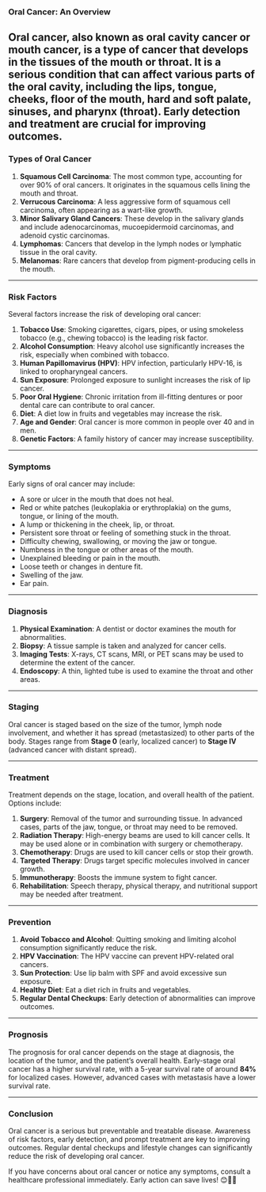 ### **Oral Cancer: An Overview**
Oral cancer, also known as **oral cavity cancer** or **mouth cancer**, is a type of cancer that develops in the tissues of the mouth or throat. It is a serious condition that can affect various parts of the oral cavity, including the lips, tongue, cheeks, floor of the mouth, hard and soft palate, sinuses, and pharynx (throat). Early detection and treatment are crucial for improving outcomes.
---

### **Types of Oral Cancer**
1. **Squamous Cell Carcinoma**: The most common type, accounting for over 90% of oral cancers. It originates in the squamous cells lining the mouth and throat.  
2. **Verrucous Carcinoma**: A less aggressive form of squamous cell carcinoma, often appearing as a wart-like growth.  
3. **Minor Salivary Gland Cancers**: These develop in the salivary glands and include adenocarcinomas, mucoepidermoid carcinomas, and adenoid cystic carcinomas.  
4. **Lymphomas**: Cancers that develop in the lymph nodes or lymphatic tissue in the oral cavity.  
5. **Melanomas**: Rare cancers that develop from pigment-producing cells in the mouth.

---

### **Risk Factors**
Several factors increase the risk of developing oral cancer:
1. **Tobacco Use**: Smoking cigarettes, cigars, pipes, or using smokeless tobacco (e.g., chewing tobacco) is the leading risk factor.  
2. **Alcohol Consumption**: Heavy alcohol use significantly increases the risk, especially when combined with tobacco.  
3. **Human Papillomavirus (HPV)**: HPV infection, particularly HPV-16, is linked to oropharyngeal cancers.  
4. **Sun Exposure**: Prolonged exposure to sunlight increases the risk of lip cancer.  
5. **Poor Oral Hygiene**: Chronic irritation from ill-fitting dentures or poor dental care can contribute to oral cancer.  
6. **Diet**: A diet low in fruits and vegetables may increase the risk.  
7. **Age and Gender**: Oral cancer is more common in people over 40 and in men.  
8. **Genetic Factors**: A family history of cancer may increase susceptibility.

---

### **Symptoms**
Early signs of oral cancer may include:
- A sore or ulcer in the mouth that does not heal.  
- Red or white patches (leukoplakia or erythroplakia) on the gums, tongue, or lining of the mouth.  
- A lump or thickening in the cheek, lip, or throat.  
- Persistent sore throat or feeling of something stuck in the throat.  
- Difficulty chewing, swallowing, or moving the jaw or tongue.  
- Numbness in the tongue or other areas of the mouth.  
- Unexplained bleeding or pain in the mouth.  
- Loose teeth or changes in denture fit.  
- Swelling of the jaw.  
- Ear pain.

---

### **Diagnosis**
1. **Physical Examination**: A dentist or doctor examines the mouth for abnormalities.  
2. **Biopsy**: A tissue sample is taken and analyzed for cancer cells.  
3. **Imaging Tests**: X-rays, CT scans, MRI, or PET scans may be used to determine the extent of the cancer.  
4. **Endoscopy**: A thin, lighted tube is used to examine the throat and other areas.

---

### **Staging**
Oral cancer is staged based on the size of the tumor, lymph node involvement, and whether it has spread (metastasized) to other parts of the body. Stages range from **Stage 0** (early, localized cancer) to **Stage IV** (advanced cancer with distant spread).

---

### **Treatment**
Treatment depends on the stage, location, and overall health of the patient. Options include:
1. **Surgery**: Removal of the tumor and surrounding tissue. In advanced cases, parts of the jaw, tongue, or throat may need to be removed.  
2. **Radiation Therapy**: High-energy beams are used to kill cancer cells. It may be used alone or in combination with surgery or chemotherapy.  
3. **Chemotherapy**: Drugs are used to kill cancer cells or stop their growth.  
4. **Targeted Therapy**: Drugs target specific molecules involved in cancer growth.  
5. **Immunotherapy**: Boosts the immune system to fight cancer.  
6. **Rehabilitation**: Speech therapy, physical therapy, and nutritional support may be needed after treatment.

---

### **Prevention**
1. **Avoid Tobacco and Alcohol**: Quitting smoking and limiting alcohol consumption significantly reduce the risk.  
2. **HPV Vaccination**: The HPV vaccine can prevent HPV-related oral cancers.  
3. **Sun Protection**: Use lip balm with SPF and avoid excessive sun exposure.  
4. **Healthy Diet**: Eat a diet rich in fruits and vegetables.  
5. **Regular Dental Checkups**: Early detection of abnormalities can improve outcomes.

---

### **Prognosis**
The prognosis for oral cancer depends on the stage at diagnosis, the location of the tumor, and the patient’s overall health. Early-stage oral cancer has a higher survival rate, with a 5-year survival rate of around **84%** for localized cases. However, advanced cases with metastasis have a lower survival rate.

---

### **Conclusion**
Oral cancer is a serious but preventable and treatable disease. Awareness of risk factors, early detection, and prompt treatment are key to improving outcomes. Regular dental checkups and lifestyle changes can significantly reduce the risk of developing oral cancer.

If you have concerns about oral cancer or notice any symptoms, consult a healthcare professional immediately. Early action can save lives! 😊🚀✨


